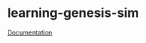 # learning-genesis-sim

[Documentation](https://genesis-world.readthedocs.io/en/latest/user_guide/index.html)
